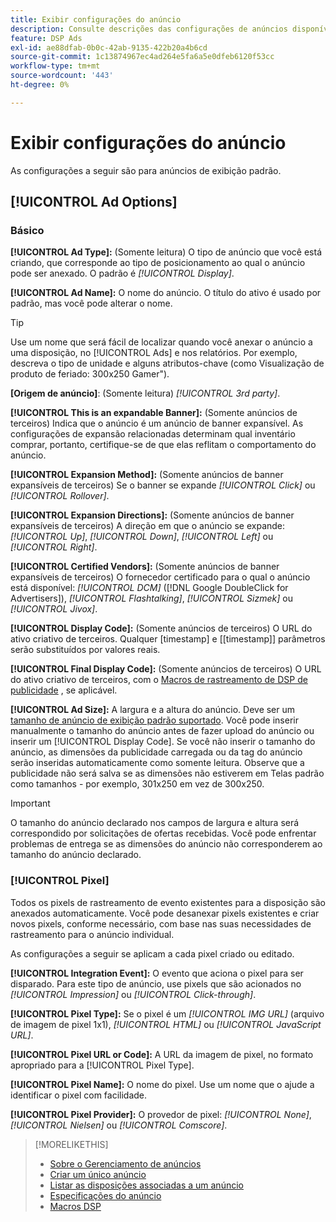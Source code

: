 ```yaml
---
title: Exibir configurações do anúncio
description: Consulte descrições das configurações de anúncios disponíveis para anúncios de exibição.
feature: DSP Ads
exl-id: ae88dfab-0b0c-42ab-9135-422b20a4b6cd
source-git-commit: 1c13874967ec4ad264e5fa6a5e0dfeb6120f53cc
workflow-type: tm+mt
source-wordcount: '443'
ht-degree: 0%

---
```


# Exibir configurações do anúncio

As configurações a seguir são para anúncios de exibição padrão.

## [!UICONTROL Ad Options]

### Básico

**[!UICONTROL Ad Type]:** (Somente leitura) O tipo de anúncio que você está criando, que corresponde ao tipo de posicionamento ao qual o anúncio pode ser anexado. O padrão é *[!UICONTROL Display]*.

**[!UICONTROL Ad Name]:** O nome do anúncio. O título do ativo é usado por padrão, mas você pode alterar o nome.

>[!TIP]
>
> Use um nome que será fácil de localizar quando você anexar o anúncio a uma disposição, no [!UICONTROL Ads] e nos relatórios. Por exemplo, descreva o tipo de unidade e alguns atributos-chave (como Visualização de produto de feriado: 300x250 Gamer&quot;).

**\[Origem de anúncio\]**: (Somente leitura) *[!UICONTROL 3rd party]*.

**[!UICONTROL This is an expandable Banner]:** (Somente anúncios de terceiros) Indica que o anúncio é um anúncio de banner expansível. As configurações de expansão relacionadas determinam qual inventário comprar, portanto, certifique-se de que elas reflitam o comportamento do anúncio.

**[!UICONTROL Expansion Method]:** (Somente anúncios de banner expansíveis de terceiros) Se o banner se expande *[!UICONTROL Click]* ou *[!UICONTROL Rollover]*.

**[!UICONTROL Expansion Directions]:** (Somente anúncios de banner expansíveis de terceiros) A direção em que o anúncio se expande: *[!UICONTROL Up]*, *[!UICONTROL Down]*, *[!UICONTROL Left]* ou *[!UICONTROL Right]*.

**[!UICONTROL Certified Vendors]:** (Somente anúncios de banner expansíveis de terceiros) O fornecedor certificado para o qual o anúncio está disponível: *[!UICONTROL DCM]* ([!DNL Google DoubleClick for Advertisers]), *[!UICONTROL Flashtalking]*, *[!UICONTROL Sizmek]* ou *[!UICONTROL Jivox]*.

**[!UICONTROL Display Code]:** (Somente anúncios de terceiros) O URL do ativo criativo de terceiros. Qualquer [timestamp] e [[timestamp]] parâmetros serão substituídos por valores reais.

**[!UICONTROL Final Display Code]:** (Somente anúncios de terceiros) O URL do ativo criativo de terceiros, com o [Macros de rastreamento de DSP de publicidade](/help/dsp/campaign-management/macros.md) , se aplicável.

**[!UICONTROL Ad Size]:** A largura e a altura do anúncio. Deve ser um [tamanho de anúncio de exibição padrão suportado](ad-specs.md). Você pode inserir manualmente o tamanho do anúncio antes de fazer upload do anúncio ou inserir um [!UICONTROL Display Code]. Se você não inserir o tamanho do anúncio, as dimensões da publicidade carregada ou da tag do anúncio serão inseridas automaticamente como somente leitura. Observe que a publicidade não será salva se as dimensões não estiverem em Telas padrão como tamanhos - por exemplo, 301x250 em vez de 300x250.

>[!IMPORTANT]
>
> O tamanho do anúncio declarado nos campos de largura e altura será correspondido por solicitações de ofertas recebidas. Você pode enfrentar problemas de entrega se as dimensões do anúncio não corresponderem ao tamanho do anúncio declarado.

### [!UICONTROL Pixel]

Todos os pixels de rastreamento de evento existentes para a disposição são anexados automaticamente. Você pode desanexar pixels existentes e criar novos pixels, conforme necessário, com base nas suas necessidades de rastreamento para o anúncio individual.

As configurações a seguir se aplicam a cada pixel criado ou editado.

**[!UICONTROL Integration Event]:** O evento que aciona o pixel para ser disparado. Para este tipo de anúncio, use pixels que são acionados no *[!UICONTROL Impression]* ou *[!UICONTROL Click-through]*.

**[!UICONTROL Pixel Type]:** Se o pixel é um *[!UICONTROL IMG URL]* (arquivo de imagem de pixel 1x1), *[!UICONTROL HTML]* ou *[!UICONTROL JavaScript URL]*.

**[!UICONTROL Pixel URL or Code]:** A URL da imagem de pixel, no formato apropriado para a [!UICONTROL Pixel Type].

**[!UICONTROL Pixel Name]:** O nome do pixel. Use um nome que o ajude a identificar o pixel com facilidade.

**[!UICONTROL Pixel Provider]:** O provedor de pixel: *[!UICONTROL None]*, *[!UICONTROL Nielsen]* ou *[!UICONTROL Comscore]*.

>[!MORELIKETHIS]
>
>* [Sobre o Gerenciamento de anúncios](ad-about.md)
>* [Criar um único anúncio](ad-create.md)
>* [Listar as disposições associadas a um anúncio](ad-list-placements.md)
>* [Especificações do anúncio](ad-specs.md)
>* [Macros DSP](/help/dsp/campaign-management/macros.md)

